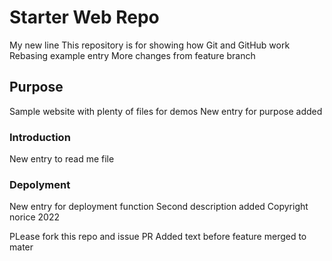 # Starter Web Repo
My new line
This repository is for showing how Git and GitHub work
Rebasing example entry
More changes from feature branch

## Purpose

Sample website with plenty of files for demos
New entry for purpose added

### Introduction
New entry to read me file

### Depolyment
New entry for deployment function
Second description added
Copyright norice 2022

PLease fork this repo and issue PR
Added text before feature merged to mater